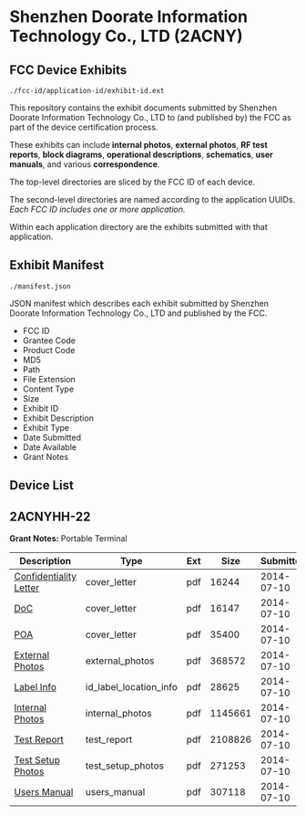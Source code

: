 # Shenzhen Doorate Information Technology Co., LTD (2ACNY)
## FCC Device Exhibits

```
./fcc-id/application-id/exhibit-id.ext
```

This repository contains the exhibit documents submitted by Shenzhen Doorate Information Technology Co., LTD to (and published by) the FCC as part of the device certification process.

These exhibits can include **internal photos**, **external photos**, **RF test reports**, **block diagrams**, **operational descriptions**, **schematics**, **user manuals**, and various **correspondence**.

The top-level directories are sliced by the FCC ID of each device.

The second-level directories are named according to the application UUIDs. *Each FCC ID includes one or more application.*

Within each application directory are the exhibits submitted with that application. 

## Exhibit Manifest

```
./manifest.json
```

JSON manifest which describes each exhibit submitted by Shenzhen Doorate Information Technology Co., LTD and published by the FCC.

- FCC ID
- Grantee Code
- Product Code
- MD5
- Path
- File Extension
- Content Type
- Size
- Exhibit ID
- Exhibit Description
- Exhibit Type
- Date Submitted
- Date Available
- Grant Notes

## Device List
## 2ACNYHH-22
**Grant Notes:** Portable Terminal

| Description | Type | Ext | Size | Submitted | Available |
| ----------- | ---- | --- | ---- | --------- | --------- |
| [Confidentiality Letter](2ACNYHH-22/06c8d8d179cbe38eaf86771d3e5ef2f5/2321666.pdf) | cover_letter | pdf | 16244 | 2014-07-10 | 2014-07-10 |
| [DoC](2ACNYHH-22/06c8d8d179cbe38eaf86771d3e5ef2f5/2321667.pdf) | cover_letter | pdf | 16147 | 2014-07-10 | 2014-07-10 |
| [POA](2ACNYHH-22/06c8d8d179cbe38eaf86771d3e5ef2f5/2321671.pdf) | cover_letter | pdf | 35400 | 2014-07-10 | 2014-07-10 |
| [External Photos](2ACNYHH-22/06c8d8d179cbe38eaf86771d3e5ef2f5/2321668.pdf) | external_photos | pdf | 368572 | 2014-07-10 | 2014-07-10 |
| [Label Info](2ACNYHH-22/06c8d8d179cbe38eaf86771d3e5ef2f5/2321669.pdf) | id_label_location_info | pdf | 28625 | 2014-07-10 | 2014-07-10 |
| [Internal Photos](2ACNYHH-22/06c8d8d179cbe38eaf86771d3e5ef2f5/2321670.pdf) | internal_photos | pdf | 1145661 | 2014-07-10 | 2014-07-10 |
| [Test Report](2ACNYHH-22/06c8d8d179cbe38eaf86771d3e5ef2f5/2321672.pdf) | test_report | pdf | 2108826 | 2014-07-10 | 2014-07-10 |
| [Test Setup Photos](2ACNYHH-22/06c8d8d179cbe38eaf86771d3e5ef2f5/2321673.pdf) | test_setup_photos | pdf | 271253 | 2014-07-10 | 2014-07-10 |
| [Users Manual](2ACNYHH-22/06c8d8d179cbe38eaf86771d3e5ef2f5/2321674.pdf) | users_manual | pdf | 307118 | 2014-07-10 | 2014-07-10 |

